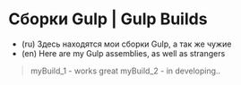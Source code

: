 # Сборки Gulp | Gulp Builds
- (ru) Здесь находятся мои сборки Gulp, а так же чужие
- (en) Here are my Gulp assemblies, as well as strangers

> myBuild_1 - works great
> myBuild_2 - in developing..